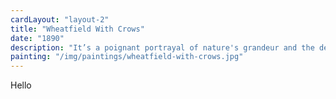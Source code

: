 ```yaml
---
cardLayout: "layout-2"
title: "Wheatfield With Crows"
date: "1890"
description: "It’s a poignant portrayal of nature's grandeur and the depths of my emotional turmoil. The vast expanse of golden wheat stretches towards the horizon, evoking a sense of awe and serenity. Yet, ominous crows hover above, casting shadows and stirring a feeling of foreboding. The dramatic and turbulent sky, filled with dark clouds and bursts of fiery color, mirrors the storm raging within me."
painting: "/img/paintings/wheatfield-with-crows.jpg"
---
```


Hello
